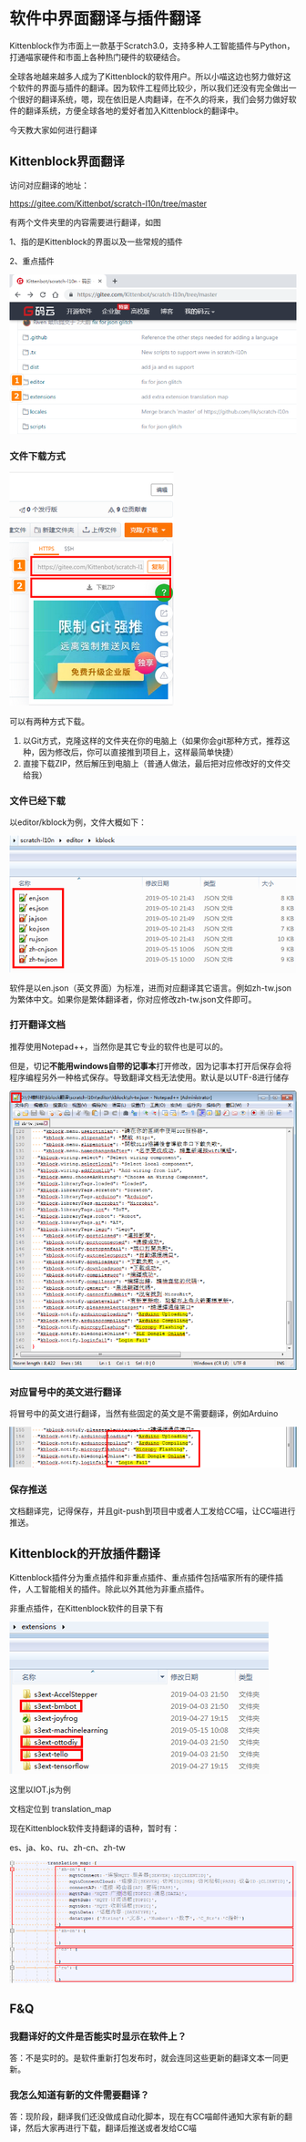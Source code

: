 # 软件中界面翻译与插件翻译

Kittenblock作为市面上一款基于Scratch3.0，支持多种人工智能插件与Python，打通喵家硬件和市面上各种热门硬件的软硬结合。

全球各地越来越多人成为了Kittenblock的软件用户。所以小喵这边也努力做好这个软件的界面与插件的翻译。因为软件工程师比较少，所以我们还没有完全做出一个很好的翻译系统，嗯，现在依旧是人肉翻译，在不久的将来，我们会努力做好软件的翻译系统，方便全球各地的爱好者加入Kittenblock的翻译中。

今天教大家如何进行翻译


## Kittenblock界面翻译

访问对应翻译的地址：

https://gitee.com/Kittenbot/scratch-l10n/tree/master

有两个文件夹里的内容需要进行翻译，如图

1、指的是Kittenblock的界面以及一些常规的插件

2、重点插件

![](./images/c12_00.png)

### 文件下载方式

![](./images/c12_01.png)

可以有两种方式下载。

1. 以Git方式，克隆这样的文件夹在你的电脑上（如果你会git那种方式，推荐这种，因为修改后，你可以直接推到项目上，这样最简单快捷）
2. 直接下载ZIP，然后解压到电脑上（普通人做法，最后把对应修改好的文件交给我）

### 文件已经下载

以editor/kblock为例，文件大概如下：

![](./images/c12_02.png)

软件是以en.json（英文界面）为标准，进而对应翻译其它语言。例如zh-tw.json为繁体中文。如果你是繁体翻译者，你对应修改zh-tw.json文件即可。

### 打开翻译文档

推荐使用Notepad++，当然你是其它专业的软件也是可以的。

但是，切记**不能用windows自带的记事本**打开修改，因为记事本打开后保存会将程序编程另外一种格式保存。导致翻译文档无法使用。默认是以UTF-8进行储存

![](./images/c12_03.png)

### 对应冒号中的英文进行翻译

将冒号中的英文进行翻译，当然有些固定的英文是不需要翻译，例如Arduino

![](./images/c12_04.png)

### 保存推送

文档翻译完，记得保存，并且git-push到项目中或者人工发给CC喵，让CC喵进行推送。

## Kittenblock的开放插件翻译

Kittenblock插件分为重点插件和非重点插件、重点插件包括喵家所有的硬件插件，人工智能相关的插件。除此以外其他为非重点插件。

非重点插件，在Kittenblock软件的目录下有

![](./images/c12_06.png)

这里以IOT.js为例

文档定位到 translation_map

现在Kittenblock软件支持翻译的语种，暂时有：

es、ja、ko、ru、zh-cn、zh-tw

![](./images/c12_07.png)





## F&Q

### 我翻译好的文件是否能实时显示在软件上？

答：不是实时的。是软件重新打包发布时，就会连同这些更新的翻译文本一同更新。

### 我怎么知道有新的文件需要翻译？

答：现阶段，翻译我们还没做成自动化脚本，现在有CC喵邮件通知大家有新的翻译，然后大家再进行下载，翻译后推送或者发给CC喵